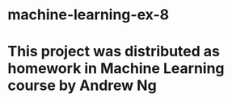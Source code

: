 # machine-learning-ex-8
# This project was distributed as homework in Machine Learning course by Andrew Ng
